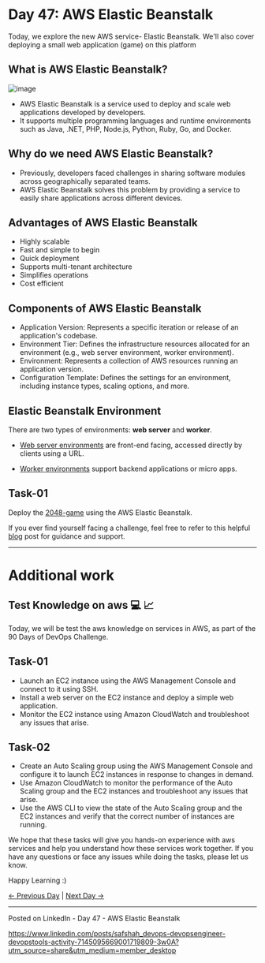 # Day 47: AWS Elastic Beanstalk
Today, we explore the new AWS service- Elastic Beanstalk. We'll also cover deploying a small web application (game) on this platform

## What is AWS Elastic Beanstalk?
![image](https://github.com/Simbaa815/90DaysOfDevOps/assets/112085387/75f69087-d769-4586-b4a7-99a87feaec92)

- AWS Elastic Beanstalk is a service used to deploy and scale web applications developed by developers.
- It supports multiple programming languages and runtime environments such as Java, .NET, PHP, Node.js, Python, Ruby, Go, and Docker.

## Why do we need AWS Elastic Beanstalk?
- Previously, developers faced challenges in sharing software modules across geographically separated teams.
- AWS Elastic Beanstalk solves this problem by providing a service to easily share applications across different devices.

## Advantages of AWS Elastic Beanstalk
- Highly scalable
- Fast and simple to begin
- Quick deployment
- Supports multi-tenant architecture
- Simplifies operations
- Cost efficient

## Components of AWS Elastic Beanstalk
- Application Version: Represents a specific iteration or release of an application's codebase.
- Environment Tier: Defines the infrastructure resources allocated for an environment (e.g., web server environment, worker environment).
- Environment: Represents a collection of AWS resources running an application version.
- Configuration Template: Defines the settings for an environment, including instance types, scaling options, and more.

## Elastic Beanstalk Environment 
There are two types of environments: <b>web server</b> and <b>worker</b>.

- <u>Web server environments</u> are front-end facing, accessed directly by clients using a URL.

- <u>Worker environments</u> support backend applications or micro apps.

## Task-01
Deploy the [2048-game](https://github.com/Simbaa815/2048-game) using the AWS Elastic Beanstalk.

If you ever find yourself facing a challenge, feel free to refer to this helpful [blog](https://devxblog.hashnode.dev/aws-elastic-beanstalk-deploying-the-2048-game) post for guidance and support.

---

# Additional work 

## Test Knowledge on aws 💻 📈
Today, we will be test the aws knowledge on services in AWS, as part of the 90 Days of DevOps Challenge.


## Task-01

- Launch an EC2 instance using the AWS Management Console and connect to it using SSH.
- Install a web server on the EC2 instance and deploy a simple web application.
- Monitor the EC2 instance using Amazon CloudWatch and troubleshoot any issues that arise.

## Task-02
- Create an Auto Scaling group using the AWS Management Console and configure it to launch EC2 instances in response to changes in demand.
- Use Amazon CloudWatch to monitor the performance of the Auto Scaling group and the EC2 instances and troubleshoot any issues that arise.
- Use the AWS CLI to view the state of the Auto Scaling group and the EC2 instances and verify that the correct number of instances are running.


We hope that these tasks will give you hands-on experience with aws services and help you understand how these services work together. If you have any questions or face any issues while doing the tasks, please let us know.

Happy Learning :)

[← Previous Day](../day46/README.md) | [Next Day →](../day48/README.md)

----------------------------------------
Posted on LinkedIn - Day 47 - AWS Elastic Beanstalk

https://www.linkedin.com/posts/safshah_devops-devopsengineer-devopstools-activity-7145095669001719809-3w0A?utm_source=share&utm_medium=member_desktop

